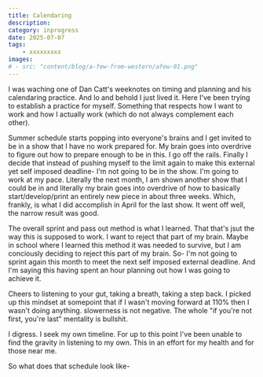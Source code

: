 ```yaml
---
title: Calendaring
description: 
category: inprogress
date: 2025-07-07
tags: 
    - xxxxxxxxx
images: 
# - src: "content/blog/a-few-from-western/afew-01.png"
---
```


<!-- ## Calendaring -->

I was waching one of Dan Catt's weeknotes on timing and planning and his calendaring practice. And lo and behold I just lived it. Here I've been trying to establish a practice for myself. Something that respects how I want to work and how I actually work (which do not always complement each other). 

Summer schedule starts popping into everyone's brains and I get invited to be in a show that I have no work prepared for. My brain goes into overdrive to figure out how to prepare enough to be in this. I go off the rails. Finally I decide that instead of pushing myself to the limit again to make this external yet self imposed deadline- I'm not going to be in the show. I'm going to work at my pace. Literally the next month, I am shown another show that I could be in and literally my brain goes into overdrive of how to basically start/develop/print an entirely new piece in about three weeks. Which, frankly, is what I did accomplish in April for the last show. It went off well, the narrow result was good. 

The overall sprint and pass out method is what I learned. That that's jsut the way this is supposed to work. I want to reject that part of my brain. Maybe in school where I learned this method it was needed to survive, but I am conciously deciding to reject this part of my brain. So- I'm not going to sprint again this month to meet the next self imposed external deadline. And I'm saying this having spent an hour planning out how I was going to achieve it.  

Cheers to listening to your gut, taking a breath, taking a step back. I picked up this mindset at somepoint that if I wasn't moving forward at 110% then I wasn't doing anything. slowerness is not negative. The whole "if you're not first, you're last" mentality is bullshit. 

I digress. I seek my own timeline. For up to this point I've been unable to find the gravity in listening to my own. This in an effort for my health and for those near me. 

So what does that schedule look like-





<div class="three-column">


</div>

